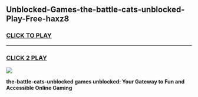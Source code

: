 
## Unblocked-Games-the-battle-cats-unblocked-Play-Free-haxz8
<h3>
<a href="https://premium76.site?title=the-battle-cats-unblocked&ref=10A">CLICK TO PLAY</a></h3>
<hr>

<h3>
<a href="https://premium76.site?title=the-battle-cats-unblocked&ref=10A">CLICK 2 PLAY</a>
  
</h3>

<a href="https://premium76.site?title=the-battle-cats-unblocked&ref=10A"><img src="https://clearcache.store/games.png"></a>


**the-battle-cats-unblocked games unblocked: Your Gateway to Fun and Accessible Online Gaming**
